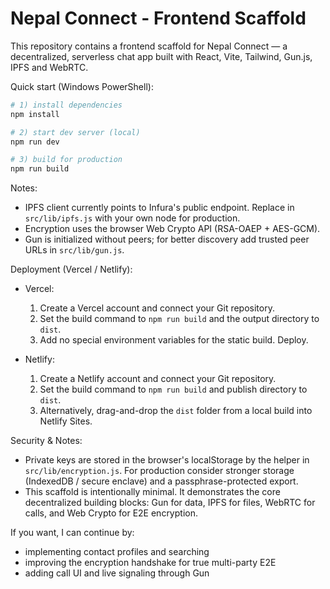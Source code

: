 # Nepal Connect - Frontend Scaffold

This repository contains a frontend scaffold for Nepal Connect — a decentralized, serverless chat app built with React, Vite, Tailwind, Gun.js, IPFS and WebRTC.

Quick start (Windows PowerShell):

```powershell
# 1) install dependencies
npm install

# 2) start dev server (local)
npm run dev

# 3) build for production
npm run build
```

Notes:
- IPFS client currently points to Infura's public endpoint. Replace in `src/lib/ipfs.js` with your own node for production.
- Encryption uses the browser Web Crypto API (RSA-OAEP + AES-GCM).
- Gun is initialized without peers; for better discovery add trusted peer URLs in `src/lib/gun.js`.

Deployment (Vercel / Netlify):

- Vercel:
	1. Create a Vercel account and connect your Git repository.
	2. Set the build command to `npm run build` and the output directory to `dist`.
	3. Add no special environment variables for the static build. Deploy.

- Netlify:
	1. Create a Netlify account and connect your Git repository.
	2. Set the build command to `npm run build` and publish directory to `dist`.
	3. Alternatively, drag-and-drop the `dist` folder from a local build into Netlify Sites.

Security & Notes:
- Private keys are stored in the browser's localStorage by the helper in `src/lib/encryption.js`. For production consider stronger storage (IndexedDB / secure enclave) and a passphrase-protected export.
- This scaffold is intentionally minimal. It demonstrates the core decentralized building blocks: Gun for data, IPFS for files, WebRTC for calls, and Web Crypto for E2E encryption.

If you want, I can continue by:
- implementing contact profiles and searching
- improving the encryption handshake for true multi-party E2E
- adding call UI and live signaling through Gun


